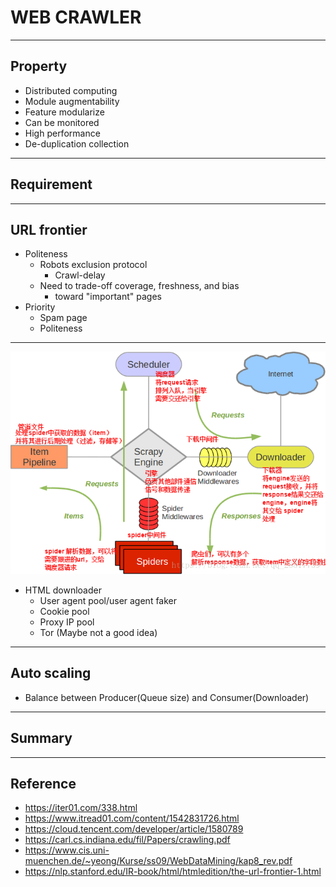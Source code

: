 # WEB CRAWLER

---

## Property
- Distributed computing
- Module augmentability
- Feature modularize
- Can be monitored
- High performance
- De-duplication collection

---

## Requirement

---

## URL frontier
- Politeness
  - Robots exclusion protocol
    - Crawl-delay
  - Need to trade-off coverage, freshness, and bias
    - toward "important" pages
- Priority
  - Spam page
  - Politeness

---

![scrapy](./scrapy.png)

- HTML downloader
  - User agent pool/user agent faker
  - Cookie pool
  - Proxy IP pool
  - Tor (Maybe not a good idea)

---

## Auto scaling
- Balance between Producer(Queue size) and Consumer(Downloader)

---

## Summary

---

## Reference
- https://iter01.com/338.html
- https://www.itread01.com/content/1542831726.html
- https://cloud.tencent.com/developer/article/1580789
- https://carl.cs.indiana.edu/fil/Papers/crawling.pdf
- https://www.cis.uni-muenchen.de/~yeong/Kurse/ss09/WebDataMining/kap8_rev.pdf
- https://nlp.stanford.edu/IR-book/html/htmledition/the-url-frontier-1.html